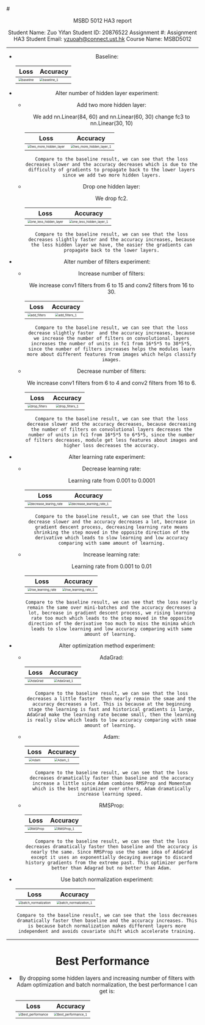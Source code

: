 #<center>MSBD 5012 HA3 report<center/>

Student Name: Zuo Yifan 
Student ID: 20876522
Assignment #: Assignment HA3 
Student Email: yzuoah@connect.ust.hk
Course Name: MSBD5012

---

- Baseline:

  | Loss                                                         | Accuracy                                                     |
  | ------------------------------------------------------------ | ------------------------------------------------------------ |
  | <img src="/Users/sakazuho/Desktop/HKUST/first_term/5012/ha/HA3-CNN1/report/baseline.png" alt="baseline" style="zoom:50%;" /> | <img src="/Users/sakazuho/Desktop/HKUST/first_term/5012/ha/HA3-CNN1/report/baseline_1.png" alt="baseline_1" style="zoom:50%;" /> |

- Alter number of hidden layer experiment:

  - Add two more hidden layer:

    We add nn.Linear(84, 60) and nn.Linear(60, 30) change fc3 to nn.Linear(30, 10)

    |                             Loss                             |                           Accuracy                           |
    | :----------------------------------------------------------: | :----------------------------------------------------------: |
    | <img src="/Users/sakazuho/Desktop/HKUST/first_term/5012/ha/HA3-CNN1/report/two_more_hidden_layer.png" alt="two_more_hidden_layer" style="zoom:50%;" /> | <img src="/Users/sakazuho/Desktop/HKUST/first_term/5012/ha/HA3-CNN1/report/two_more_hidden_layer_1.png" alt="two_more_hidden_layer_1" style="zoom:50%;" /> |

    ``Compare to the baseline result, we can see that the loss decreases slower and the accuracy decreases which is due to the difficulty of gradients to propagate back to the lower layers since we add two more hidden layers.``

  - Drop one hidden layer:

    We drop fc2.

    |                             Loss                             |                           Accuracy                           |
    | :----------------------------------------------------------: | :----------------------------------------------------------: |
    | <img src="/Users/sakazuho/Desktop/HKUST/first_term/5012/ha/HA3-CNN1/report/one_less_hidden_layer.png" alt="one_less_hidden_layer" style="zoom:50%;" /> | <img src="/Users/sakazuho/Desktop/HKUST/first_term/5012/ha/HA3-CNN1/report/one_less_hidden_layer_1.png" alt="one_less_hidden_layer_1" style="zoom:50%;" /> |

    ``Compare to the baseline result, we can see that the loss decreases slightly faster and the accuracy increases, because the less hidden layer we have, the easier the gradients can propagate back to the lower layers.``

- Alter number of filters experiment:

  - Increase number of filters:

    We increase conv1 filters from 6 to 15 and conv2 filters from 16 to 30.

    |                             Loss                             |                           Accuracy                           |
    | :----------------------------------------------------------: | :----------------------------------------------------------: |
    | <img src="/Users/sakazuho/Desktop/HKUST/first_term/5012/ha/HA3-CNN1/report/add_filters.png" alt="add_filters" style="zoom:50%;" /> | <img src="/Users/sakazuho/Desktop/HKUST/first_term/5012/ha/HA3-CNN1/report/add_filters_1.png" alt="add_filters_1" style="zoom:50%;" /> |

    ``Compare to the baseline result, we can see that the loss decrease slightly faster  and the accuracy increases, because we increase the number of filters on convolutional layers increases the number of units in fc1 from 16*5*5 to 30*5*5, since the number of filters increases helps the modules learn more about different features from images which helps classify images.``

  - Decrease number of filters:

    We increase conv1 filters from 6 to 4 and conv2 filters from 16 to 6.

    |                             Loss                             |                           Accuracy                           |
    | :----------------------------------------------------------: | :----------------------------------------------------------: |
    | <img src="/Users/sakazuho/Desktop/HKUST/first_term/5012/ha/HA3-CNN1/report/drop_filters.png" alt="drop_filters" style="zoom:50%;" /> | <img src="/Users/sakazuho/Desktop/HKUST/first_term/5012/ha/HA3-CNN1/report/drop_filters_1.png" alt="drop_filters_1" style="zoom:50%;" /> |

    ``Compare to the baseline result, we can see that the loss decrease slower and the accuracy decreases, because decreasing the number of filters on convolutional layers decreases the number of units in fc1 from 16*5*5 to 6*5*5, since the number of filters decreases, module get less features about images and higher loss decreases the accuracy.``

- Alter learning rate experiment:

  - Decrease learning rate:

    Learning rate from 0.001 to 0.0001

    |                             Loss                             |                           Accuracy                           |
    | :----------------------------------------------------------: | :----------------------------------------------------------: |
    | <img src="/Users/sakazuho/Desktop/HKUST/first_term/5012/ha/HA3-CNN1/report/decrease_learing_rate.png" alt="decrease_learing_rate" style="zoom:50%;" /> | <img src="/Users/sakazuho/Desktop/HKUST/first_term/5012/ha/HA3-CNN1/report/decrease_learning_rate_1.png" alt="decrease_learning_rate_1" style="zoom:50%;" /> |

    ``Compare to the baseline result, we can see that the loss decrease slower and the accuracy decreases a lot, becrease in gradient descent process, decreasing learning rate means shrinking the step moved in the opposite direction of the derivative which leads to slow learning and low accuracy comparing with same amount of learning.``

  - Increase learning rate:

    Learning rate from 0.001 to 0.01

    |                             Loss                             |                           Accuracy                           |
    | :----------------------------------------------------------: | :----------------------------------------------------------: |
    | <img src="/Users/sakazuho/Desktop/HKUST/first_term/5012/ha/HA3-CNN1/report/rise_learning_rate.png" alt="rise_learning_rate" style="zoom:50%;" /> | <img src="/Users/sakazuho/Desktop/HKUST/first_term/5012/ha/HA3-CNN1/report/rise_learning_rate_1.png" alt="rise_learning_rate_1" style="zoom:50%;" /> |

    ``Compare to the baseline result, we can see that the loss nearly remain the same over mini-batches and the accuracy decreases a lot, becrease in gradient descent process, we rising learning rate too much which leads to the step moved in the opposite direction of the derivative too much to miss the minima which leads to slow learning and low accuracy comparing with same amount of learning. ``

- Alter optimization method experiment:

  - AdaGrad:

    |                             Loss                             |                           Accuracy                           |
    | :----------------------------------------------------------: | :----------------------------------------------------------: |
    | <img src="/Users/sakazuho/Desktop/HKUST/first_term/5012/ha/HA3-CNN1/report/AdaGrad.png" alt="AdaGrad" style="zoom:50%;" /> | <img src="/Users/sakazuho/Desktop/HKUST/first_term/5012/ha/HA3-CNN1/report/AdaGrad_1.png" alt="AdaGrad_1" style="zoom:50%;" /> |

    ``Compare to the baseline result, we can see that the loss decreases a little faster  then nearly remain the smae and the accuracy decreases a lot. This is because at the beginning stage the learning is fast and historical gradients is large, AdaGrad make the learning rate become small, then the learning is really slow which leads to low accuracy comparing with smae amount of learning. ``

  - Adam:

    |                             Loss                             |                           Accuracy                           |
    | :----------------------------------------------------------: | :----------------------------------------------------------: |
    | <img src="/Users/sakazuho/Desktop/HKUST/first_term/5012/ha/HA3-CNN1/report/Adam.png" alt="Adam" style="zoom:50%;" /> | <img src="/Users/sakazuho/Desktop/HKUST/first_term/5012/ha/HA3-CNN1/report/Adam_1.png" alt="Adam_1" style="zoom:50%;" /> |

    ``Compare to the baseline result, we can see that the loss decreases dramatically faster than baseline and the accuracy increase a little since Adam combines RMSProp and Momentum which is the best optimizer over others, Adam dramatically increase learning speed. ``

  - RMSProp:

    |                             Loss                             |                           Accuracy                           |
    | :----------------------------------------------------------: | :----------------------------------------------------------: |
    | <img src="/Users/sakazuho/Desktop/HKUST/first_term/5012/ha/HA3-CNN1/report/RMSProp.png" alt="RMSProp" style="zoom:50%;" /> | <img src="/Users/sakazuho/Desktop/HKUST/first_term/5012/ha/HA3-CNN1/report/RMSProp_1.png" alt="RMSProp_1" style="zoom:50%;" /> |

    ``Compare to the baseline result, we can see that the loss decreases dramatically faster then baseline and the accuracy is nearly the same. Since RMSProp use the same idea of AdaGrad except it uses an exponentially decaying average to discard history gradients from the extreme past. This optimizer perform better than Adagrad but no better than Adam.``

- Use batch normalization experiment:

  |                             Loss                             |                           Accuracy                           |
  | :----------------------------------------------------------: | :----------------------------------------------------------: |
  | <img src="/Users/sakazuho/Desktop/HKUST/first_term/5012/ha/HA3-CNN1/report/batch_normalization.png" alt="batch_normalization" style="zoom:50%;" /> | <img src="/Users/sakazuho/Desktop/HKUST/first_term/5012/ha/HA3-CNN1/report/batch_normalization_1.png" alt="batch_normalization_1" style="zoom:50%;" /> |

  ``Compare to the baseline result, we can see that the loss decreases dramatically faster then baseline and the accuracy increases. This is because batch normalization makes different layers more independent and avoids covariate shift which accelerate training.``

---

# <center>Best Performance<center/>

- By dropping some hidden layers and increasing number of filters with Adam optimization and batch normalization, the best performance I can get is:

  |                             Loss                             |                           Accuracy                           |
  | :----------------------------------------------------------: | :----------------------------------------------------------: |
  | <img src="/Users/sakazuho/Desktop/HKUST/first_term/5012/ha/HA3-CNN1/report/Best_performance.png" alt="Best_performance" style="zoom:50%;" /> | <img src="/Users/sakazuho/Desktop/HKUST/first_term/5012/ha/HA3-CNN1/report/Best_performance_1.png" alt="Best_performance_1" style="zoom:50%;" /> |

  